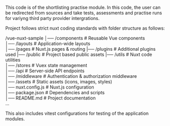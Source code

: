 This code is of the shortlisting practise module. In this code, the user can be redirected from sources and take tests, assessments and practise runs for variyng third party provider intergrations.

Project follows strict nuxt coding standards with folder structure as follows:

/vue-nuxt-sample
│── /components       # Reusable Vue components  
│── /layouts          # Application-wide layouts  
│── /pages            # Nuxt.js pages & routing 
|── /plugins          # Additional plugins used 
|── /public           # Project based public assets 
|── /utils            # Nuxt code utilities  
│── /stores           # Vuex state management  
│── /api              # Server-side API endpoints  
│── /middleware       # Authentication & authorization middleware  
│── /assets           # Static assets (icons, images, styles)  
│── nuxt.config.js    # Nuxt.js configuration  
│── package.json      # Dependencies and scripts  
│── README.md         # Project documentation  
...


This also includes vitest configurations for testing of the application modules.